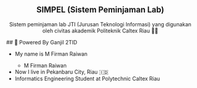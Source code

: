 <div align='center'>
  
## SIMPEL (Sistem Peminjaman Lab)
<p>Sistem peminjaman lab JTI (Jurusan Teknologi Informasi) yang digunakan oleh civitas akademik Politeknik Caltex Riau 👨‍💻</p>
</div>
## 🤖 Powered By Ganjil 2TID
<ul>
<li> My name is M Firman Raiwan </li>
  <ul>
    <li>M Firman Raiwan</li>
  </ul>
<li> Now I live in Pekanbaru City, Riau  🇮🇩 </li>
<li> Informatics Engineering Student at Polytechnic Caltex Riau </li>
</ul>

